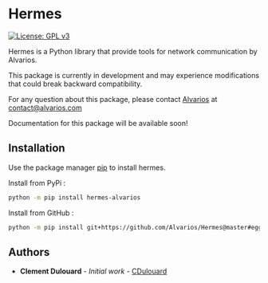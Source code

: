# Hermes
[![License: GPL v3](https://img.shields.io/badge/License-GPLv3-blue.svg)](https://www.gnu.org/licenses/gpl-3.0)

Hermes is a Python library that provide tools for network communication by Alvarios.  

This package is currently in development and may experience modifications that could break backward compatibility.

For any question about this package, please contact [Alvarios](https://alvarios.com) at [contact@alvarios.com](mailto:contact@alvarios.com)

Documentation for this package will be available soon!

## Installation

Use the package manager [pip](https://pip.pypa.io/en/stable/) to install hermes.

Install from PyPi : 
```bash
python -m pip install hermes-alvarios
```  
Install from GitHub : 
```bash
python -m pip install git+https://github.com/Alvarios/Hermes@master#egg=Hermes
```

## Authors

* **Clement Dulouard** - *Initial work* - [CDulouard](https://github.com/CDulouard)

